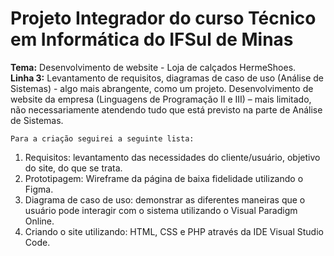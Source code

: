 <h1> Projeto Integrador do curso Técnico em Informática do IFSul de Minas </h1>
    <p><b>Tema:</b> Desenvolvimento de website - Loja de calçados HermeShoes. <br>
    <b>Linha 3:</b> Levantamento de requisitos, diagramas de caso de uso (Análise de Sistemas) - algo mais abrangente, como um projeto. Desenvolvimento de website da empresa (Linguagens de Programação II e III) – mais limitado, não necessariamente atendendo tudo que está previsto na parte de Análise de
    Sistemas.<br>
    
    Para a criação seguirei a seguinte lista:

<ol>
<li>Requisitos: levantamento das necessidades do cliente/usuário, objetivo do site, do que se trata.</li>
<li> Prototipagem: Wireframe da página de baixa fidelidade utilizando o Figma.</li>
<li> Diagrama de caso de uso: demonstrar as diferentes maneiras que o usuário pode interagir com o sistema utilizando o Visual Paradigm Online.</li>
<li>Criando o site utilizando: HTML, CSS e PHP através da IDE Visual Studio Code.</li>
</ol>
</p>
